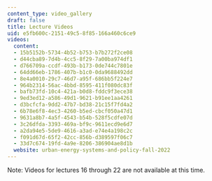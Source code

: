 ```yaml
---
content_type: video_gallery
draft: false
title: Lecture Videos
uid: e5fb600c-2151-49c5-8f85-166a460c6ce9
videos:
  content:
  - 15b5152b-5734-4b52-b753-b7b272f2ce08
  - d44cba89-7d4b-4cc5-8f29-7a00ba974df1
  - d766709a-ccdf-493b-b173-0de744c7801e
  - 64dd66eb-1786-407b-b1c0-0da9688492dd
  - 8e4a0010-29c7-46d7-a95f-686bb5f224e7
  - 964b2314-56ac-4bbd-8595-411f080dc83f
  - bafb73fd-10c4-421a-b0d8-fddc9f3ece38
  - 9ed3ed12-a586-49d1-9621-b91ee1aa4261
  - d3bcfcfa-9dd2-47b7-bd38-21c15f7fd4a2
  - 6b78e6f8-4ec3-4260-b5ed-cbcf050a47d1
  - 9631a8b7-4a5f-4543-b54b-528f5cdfe07d
  - 3c26dfda-3393-469a-bf9c-9611ecd9e6d7
  - a2da94e5-5de9-4616-a3ad-e74e4a198c2c
  - f091d67d-65f2-42cc-856b-d389597f06c7
  - 33d7c674-19fd-4a9e-8206-386904ae8d1b
  website: urban-energy-systems-and-policy-fall-2022
---
```

Note: Videos for lectures 16 through 22 are not available at this time.